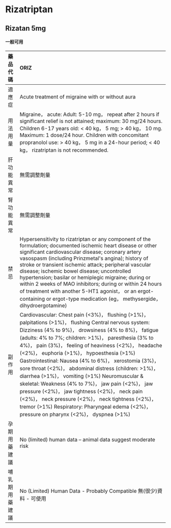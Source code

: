 # Rizatriptan

## Rizatan 5mg

#### 一般可用

| 藥品代碼       | ORIZ                                                                                                                                                                                                                                                                                                                                                                                                                                                                                                                                                                                                                                                                                                                                                 |
|:---------------|:-----------------------------------------------------------------------------------------------------------------------------------------------------------------------------------------------------------------------------------------------------------------------------------------------------------------------------------------------------------------------------------------------------------------------------------------------------------------------------------------------------------------------------------------------------------------------------------------------------------------------------------------------------------------------------------------------------------------------------------------------------|
| 適應症         | Acute treatment of migraine with or without aura                                                                                                                                                                                                                                                                                                                                                                                                                                                                                                                                                                                                                                                                                                     |
| 用法用量       | Migraine， acute: Adult: 5-10 mg， repeat after 2 hours if significant relief is not attained; maximum: 30 mg/24 hours. Children 6-17 years old: < 40 kg， 5 mg; > 40 kg， 10 mg. Maximum: 1 dose/24 hour. Children with concomitant propranolol use: > 40 kg， 5 mg in a 24-hour period; < 40 kg， rizatriptan is not recommended.                                                                                                                                                                                                                                                                                                                                                                                                                  |
| 肝功能異常     | 無需調整劑量                                                                                                                                                                                                                                                                                                                                                                                                                                                                                                                                                                                                                                                                                                                                         |
| 腎功能異常     | 無需調整劑量                                                                                                                                                                                                                                                                                                                                                                                                                                                                                                                                                                                                                                                                                                                                         |
| 禁忌           | Hypersensitivity to rizatriptan or any component of the formulation; documented ischemic heart disease or other significant cardiovascular disease; coronary artery vasospasm (including Prinzmetal's angina); history of stroke or transient ischemic attack; peripheral vascular disease; ischemic bowel disease; uncontrolled hypertension; basilar or hemiplegic migraine; during or within 2 weeks of MAO inhibitors; during or within 24 hours of treatment with another 5-HT1 agonist， or an ergot-containing or ergot-type medication (eg， methysergide， dihydroergotamine)                                                                                                                                                               |
| 副作用         | Cardiovascular: Chest pain (<3%)， flushing (>1%)， palpitations (>1%)， flushing Central nervous system: Dizziness (4% to 9%)， drowsiness (4% to 8%)， fatigue (adults: 4% to 7%; children: >1%)， paresthesia (3% to 4%)， pain (3%)， feeling of heaviness (<2%)， headache (<2%)， euphoria (>1%)， hypoesthesia (>1%) Gastrointestinal: Nausea (4% to 6%)， xerostomia (3%)， sore throat (<2%)， abdominal distress (children: >1%)， diarrhea (>1%)， vomiting (>1%) Neuromuscular & skeletal: Weakness (4% to 7%)， jaw pain (<2%)， jaw pressure (<2%)， jaw tightness (<2%)， neck pain (<2%)， neck pressure (<2%)， neck tightness (<2%)， tremor (>1%) Respiratory: Pharyngeal edema (<2%)， pressure on pharynx (<2%)， dyspnea (>1%) |
| 孕期用藥建議   | No (limited) human data – animal data suggest moderate risk                                                                                                                                                                                                                                                                                                                                                                                                                                                                                                                                                                                                                                                                                          |
| 哺乳期用藥建議 | No (Limited) Human Data - Probably Compatible 無(很少)資料 - 可使用                                                                                                                                                                                                                                                                                                                                                                                                                                                                                                                                                                                                                                                                                  |

